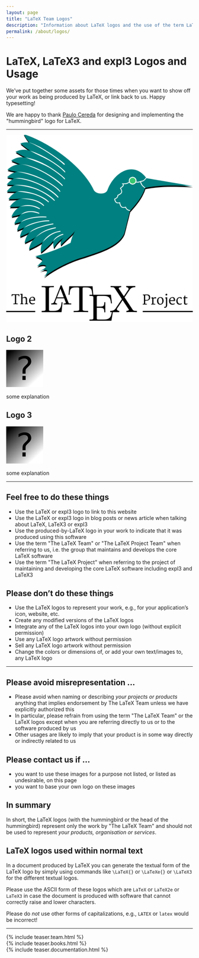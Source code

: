 ```yaml
---
layout: page
title: "LaTeX Team Logos"
description: "Information about LaTeX logos and the use of the term LaTeX Team."
permalink: /about/logos/
---
```


# LaTeX, LaTeX3 and expl3 Logos and Usage

We’ve put together some assets for those times when you want to show
off your work as being produced by LaTeX, or link back to us. Happy
typesetting!

We are happy to thank [Paulo Cereda](https://github.com/cereda) for
designing and implementing the "hummingbird" logo for LaTeX.




***

<div class="row">
  <div class="col cell1of3">
    <a href="latex-project-logo-square.zip"><img src="latex-project-logo_288x288.svg"></a>
  </div>
  <div class="col cell1of3">
    <h2>Logo 2</h2>
    <a href="foo2.zip"><img src="../team/no-image.jpg"></a>
    <p>some explanation</p>
  </div>
  <div class="col cell1of3">
    <h2>Logo 3</h2>
    <a href="foo3.zip"><img src="../team/no-image.jpg"></a>
    <p>some explanation</p>
</div>

<hr />


<div class="row">
  <div class="col cell1of2">
  <h2>Feel free to do these things</h2>
  <ul class="endorse">
  <li>Use the LaTeX or expl3 logo to link to this website</li>
  <li>Use the LaTeX or expl3 logo in blog posts or news article when talking about LaTeX, LaTeX3 or expl3</li>
  <li>Use the produced-by-LaTeX logo in your work to indicate that it was produced using this software</li>
  <li>Use the term "The LaTeX Team" or "The LaTeX Project Team" when referring to us, i.e. the group that maintains and develops the core LaTeX software</li>
  <li>Use the term "The LaTeX Project" when referring to the project of maintaining and developing the core LaTeX software including expl3 and LaTeX3</li>
  </ul>
  </div>
  <div class="col cell1of2">
  <h2>Please don’t do these things</h2>
  <ul class="reject">
  <li>Use the LaTeX logos to represent your work, e.g., for your application’s icon, website, etc.</li>
  <li>Create any modified versions of the LaTeX logos</li>
  <li>Integrate any of the LaTeX logos into your own logo (without explicit permission)</li>
  <li>Use any LaTeX logo artwork without permission</li>
  <li>Sell any LaTeX logo artwork without permission</li>
  <li>Change the colors or dimensions of, or add your own text/images to, any LaTeX logo</li>
  </ul>
  </div>
</div>


<hr />


<div class="row">
  <div class="col cell1of2">
  <h2>Please avoid misrepresentation ...</h2>
  <ul>
   
  <li>Please avoid when naming or describing <em>your projects or
  products</em> anything that implies endorsement by The LaTeX Team unless we have
  explicitly authorized this</li>
    
  <li>In particular, please refrain from using the term "The LaTeX
  Team" or the LaTeX logos except when you are referring
  directly to us or to the software produced by us</li>

  <li>Other usages are likely to imply that
  your product is in some way directly or indirectly related
  to us</li>
  </ul>
  </div>
  <div class="col cell1of2">
  <h2>Please contact us if ... </h2>
  <ul>
  <li> you want to use these images for a purpose not listed, or
  listed as undesirable, on this page</li>
    
  <li> you want to base your own logo on these images</li>
  </ul>
  <h2>In summary </h2>
    
  <p>In short, the LaTeX logos (with the hummingbird or the head of
  the hummingbird) represent only the work by "The LaTeX Team"
  and should not be used to represent <em>your products,
  organisation or services</em>.</p>
  </div>
</div>



<h2> LaTeX logos used within normal text</h2>

<p>In a document produced by LaTeX you can generate the textual form
of the LaTeX logo by simply using commands like
<code class="highlighter-rouge">\LaTeX{}</code> or
<code class="highlighter-rouge">\LaTeXe{}</code> or
<code class="highlighter-rouge">\LaTeX3</code> for the different textual logos.</p>

<p>Please use the ASCII form of these logos which are
<code class="highlighter-rouge">LaTeX</code> or
<code class="highlighter-rouge">LaTeX2e</code> or
<code class="highlighter-rouge">LaTeX3</code>
in case the document is produced with software that
cannot correctly raise and lower characters.</p>

<p>Please do <em>not</em> use other forms of capitalizations,
e.g.,
<code class="highlighter-rouge">LATEX</code> or
<code class="highlighter-rouge">latex</code> would be incorrect!</p>


<hr>

<div class="row teaser">
  <section class="col cell1of3">{% include teaser.team.html %}</section>
  <section class="col cell1of3">{% include teaser.books.html %}</section>
  <section class="col cell1of3">{% include teaser.documentation.html %}</section>
</div>

